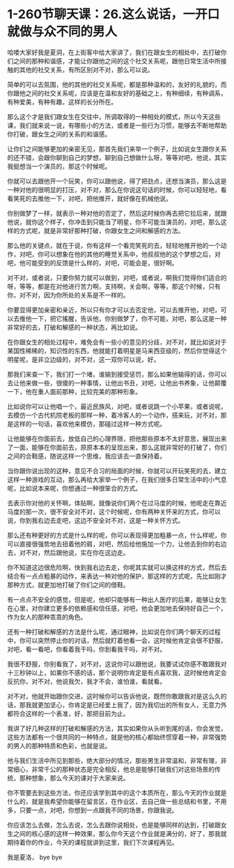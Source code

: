 # 1-260节聊天课：26.这么说话，一开口就做与众不同的男人

哈喽大家好我是夏洞，在上街客中给大家讲了，我们在跟女生的相处中，去打破你们之间的那种和谐感，才能让你跟他之间的这个社交关系呢，跟他日常生活中所接触的其他的社交关系，有所区别对不对，那么可以说。

简单的可以去氛围，他的其他的社交关系呢，都是那种温和的，友好的礼貌的，而你跟他之间的社交关系呢，应该是在温和友好的基础之上，有种细续，有种调系，有种爱美，有种有趣，这样的长分所在。

那么这个才是我们跟女生在交往中，所调取得的一种相处的模式，所以今天这些课，我们就来说一说，有哪些小的方法，或者是一些行为习惯，能够去不断地帮助你打破，跟女生之间的关系的和谐感。

让你们之间能够更加的亲密无见，那首先我们来举一个例子，比如说女生跟你关系的还不错，会跟你聊到自己的梦想，聊到自己想做什么呀，等等对吧，他说，其实我挺想当一个演员的，那这个时候呢。

你就可以去跟他开一个玩笑，你可以跟他说，得了把劲点，还想当演员，那么这是一种对他的很明显的打压，对不对，那么在你说这句话的时候，你可以轻轻地，看看笑死的去推他一下，对吧，把他推开，就好像在机械他说。

你别做梦了一样，就表示一种对他的否定了，然后这时候你再去把它拉后来，就跟他说，就你这个样子，你冲击到只能当了明星，你不可能当演员的，对吧，那么这样的方式呢，就是非常好那种打破，你跟女生之间和解感的方法。

那么他的关键点，就在于说，你有这样一个看完笑死的去，轻轻地推开他的一个动作，对吧，你可以想象在他的其他的睡觉关系中，他叔叔他的这个梦想之后，对吧，他可能受到的反馈是什么样的，对吧，可能会是，很好啊。

对不对，或者说，只要你努力就可以做到，对吧，或者说，啊我们觉得你们适合的呀，等等，都是在对他进行苦力啊，支持啊，关会啊，等等，那这个时候，只有你，对不对，因为你所处的关系是不一样的。

你要显得更加亲密和亲近，所以只有你才可以去否定他，可以去推开他，对吧，可以去推他一下，把它搖醒，告诉他，你别做梦了，你不可能，对吧，那么这是一种非常好的去，打破和解感的一种状态，再比如说。

在你跟女生的相处过程中，难免会有一些小的意见的分歧，对不对，就比如说对于某国性稀稀的，知识性的东西，他就能打着明星是马来西亚级的，然后你觉得这个明星呢，是非立边级的，对不对，这一双你可以说，好。

那我们来查一下，我们打一个堵，谁输到接受惩罚，那么如果他输得的话，你可以去让他来做一些，很傻的一种事情，让他出书丑，对吧，让他出书养象，让他颠覆一下，他在重人面前那种，比较完美的那种形象。

比如说你可以让他唱一个，最近民族风，对吧，或者说跳一个小苹果，或者说呢，去模仿一个古代机院老板的那样一种，着冷客人的一个动作，搭来玩，对不对，那是这样的一句话，喜欢他来模仿，那碰过这样一种方式呢。

让他能够在你面前去，放低自己的心理界限，把他那些原本不太好意思，展现出来了一面，能够在你面前去，原原本本的呈现出来，那么这就非常好的打破了，你们之间的合鞋感，随说这样一个思维，我应该去一直保持着。

当你跟你说出现的这种，意见不合习的局面的时候，你就可以开玩笑死的去，建立这样一种游戏的互动，那么再给大家举一个例子，在我们很多日常生活中的小气息呢，比如说本来呢，你想通过一种很笨合的方式。

去表示你对他的关怀啊，体贴啊，就像说你们两个在过马度的时候，他呢走在靠近马度的那一次，很不安全对不对，这个时候呢，你有两种关怀来的方式，你可以说，你到我右边去走吧，这边不安全对不对，这是一种关怀方式。

那么还有种更好的方式是什么样的呢，你可以表现得更加粗暴一点，什么样呢，你可以直接很强势地去扭着他的肩，对吧，然后给他施加一个力，让他去到你的右边去，对不对，然后跟他说，实在你在这边走。

你不知道这边很危险啊，快到我右边去走，你呢其实就可以换这样的方式，然后去结合有一点点粗暴的动作，来表达一种对他的保护，那这样的方式呢，先比如刚才那种方式，就更加地打破了你们之间的借鞋。

有一点点不安全的感觉，但是呢，他却只能够有一种出人医疗的后果，能够让女生在心里，对你建立更多的依赖感和信任感，对吧，他会更加地去保持好自己一个，作为女人的那种乖乖的角色。

还有一种打破和解感的方法是什么呢，通过眼神，比如说在你们两个聊天的过程中，你可以突然停止你的对话，然后就盯着他看一会，这时候他肯定会很不舒服，对吧，看一看吧，你看着我干吗，你到看我干吗，对不对。

我很不舒服，你别看我了，对不对，这说你可以跟他说，我要试试你感不敢跟我对十三秒钟以上，如果你不感的话，那个说明你肯定是有点喜欢我，这时候他肯定会反抗你，对不对，他说我欠，我才不会，谁怕谁，看就看。

对不对，他就开始跟你交进，这时候你可以告诉他说，既然你敢跟我对是这么久的话，那我就更加坚心，你肯定是已经爱上我了，因为我切出的所有女人，无意力外都符合这样的一个表准，好，那把目前为止。

我讲了好几种这样的打破和解感的方法，其实如果你从头听到尾的话，你会发觉，这些方法都有一个很共同的一种特点，就是他的核心都始终惯穿着一种，非常强势的男人的那种特质和色彩，也就是说。

他与我们生活中所见到那些，绝大部分的情况，那些男生非常温和，非常有理，非常细心，非常千公的那种状态是完全相反，他总是能够打破我们对这些场景的传统，那种想象，那么今天的课对于大家来说。

你不管要去到这些方法，你还应该学到其中的这个本质所在，那么今天的作业就是什么的，就是我希望你能够在留言区，在作业区，去自己做一些总结和书里，不用多，只要一点，对吧，你想到一点跟我不同的场景，你跟我说。

你应该怎么去做，怎么去说，怎么去跟你说相处，也是能够同样的达到，打破跟女生之间的核心感的这样一种效果，那么你今天这个作业就是满分的，好了，那我就期待着你的作业，今天的课程就讲到这里，我们下次课程再见。

我是夏洛， bye bye
